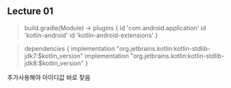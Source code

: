 
## Lecture 01
>build.gradle(Module) -> plugins {
    id 'com.android.application'
    id 'kotlin-android'
    id 'kotlin-android-extensions'
}

>dependencies {
    implementation "org.jetbrains.kotlin:kotlin-stdlib-jdk7:$kotlin_version"
    implementation "org.jetbrains.kotlin:kotlin-stdlib-jdk8:$kotlin_version"
    }
    
추가사용해야 아이디값 바로 찾음
